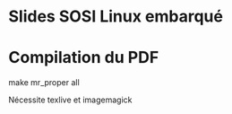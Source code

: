 # Slides SOSI Linux embarqué

# Compilation du PDF
make mr\_proper all

Nécessite texlive et imagemagick
